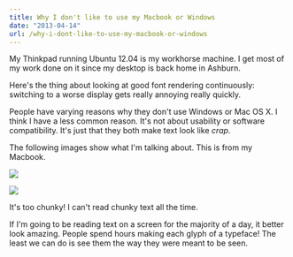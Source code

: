 ```yaml
---
title: Why I don't like to use my Macbook or Windows
date: "2013-04-14"
url: /why-i-dont-like-to-use-my-macbook-or-windows
---
```



My Thinkpad running Ubuntu 12.04 is my workhorse machine. I get most of my work done on it since my desktop is back home in Ashburn.

Here's the thing about looking at good font rendering continuously: switching to a worse display gets really annoying really quickly.

People have varying reasons why they don't use Windows or Mac OS X. I think I have a less common reason. It's not about usability or software compatibility. It's just that they both make text look like *crap*.

The following images show what I'm talking about. This is from my Macbook.

![](https://media.tumblr.com/c58be6009559019d5e3f5fda8bf0cb9f/tumblr_inline_ml9n90sMYL1qz4rgp.png)

![](https://media.tumblr.com/3d8c4f8d7c9889fbd6ccf5a49b261b6f/tumblr_inline_ml9wukfEqT1qz4rgp.png)

It's too chunky! I can't read chunky text all the time.

If I'm going to be reading text on a screen for the majority of a day, it better look amazing. People spend hours making each glyph of a typeface! The least we can do is see them the way they were meant to be seen.

